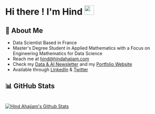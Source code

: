 
# Hi there ! I'm Hind <img src="https://raw.githubusercontent.com/MartinHeinz/MartinHeinz/master/wave.gif" width="30px">

## 📖 About Me

- Data Scientist Based in France
-  Master's Degree Student in Applied Mathematics with a Focus on Engineering Mathematics for Data Science
- Reach me at <a href = "mailto: hind@hindahajjam.com/"> hind@hindahajjam.com </a>
- Check my <a href = "https://hindahajjam.substack.com/"> Data & AI Newsletter</a> and my <a href = "https://www.hindahajjam.com"> Portfolio Website </a> 
- Available through <a href = "https://www.linkedin.com/in/hindahajjam/">LinkedIn</a> & <a href = "https://twitter.com/hindahajjam">Twitter</a>


 ## 📊 GitHub Stats

 <br/>
 <a href="http://hindahajjam.com/">
<img alt="Hind Ahajjam's Github Stats" src="https://github-readme-stats.vercel.app/api?username=hindahajjam&show_icons=true&count_private=true&theme=tokyonight&hide_border=true&bg_color=0D1117" /> </a>

<!-- [![Hind Ahajjam's github activity graph](https://github-readme-activity-graph.cyclic.app/graph?username=hindahajjam&theme=react-dark&hide_border=true)](https://github.com/hindahajjam/github-readme-activity-graph) -->
